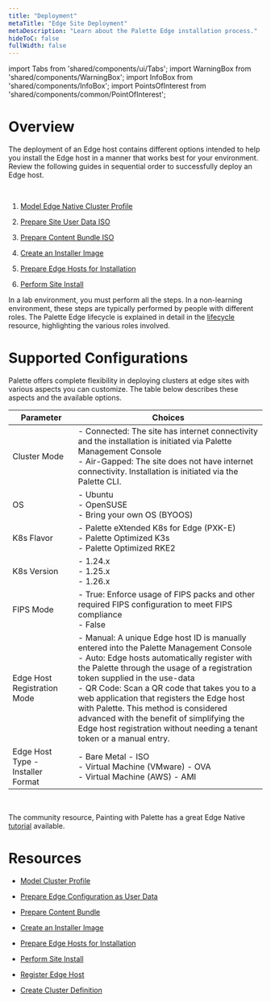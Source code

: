 ```yaml
---
title: "Deployment"
metaTitle: "Edge Site Deployment"
metaDescription: "Learn about the Palette Edge installation process."
hideToC: false
fullWidth: false
---
```


import Tabs from 'shared/components/ui/Tabs';
import WarningBox from 'shared/components/WarningBox';
import InfoBox from 'shared/components/InfoBox';
import PointsOfInterest from 'shared/components/common/PointOfInterest';

# Overview

The deployment of an Edge host contains different options intended to help you install the Edge host in a manner that works best for your environment. Review the following guides in sequential order to successfully deploy an Edge host.

<br />

1. [Model Edge Native Cluster Profile](/clusters/edge/site-deployment/model-profile)

2. [Prepare Site User Data ISO](/clusters/edge/site-deployment/prepare-edge-configuration)

3. [Prepare Content Bundle ISO](/clusters/edge/site-deployment/prepare-content-bundle)

4. [Create an Installer Image](/clusters/edge/site-deployment/installer)

5. [Prepare Edge Hosts for Installation](/clusters/edge/site-deployment/stage)

6. [Perform Site Install](/clusters/edge/site-deployment/site-installation)

<InfoBox>

In a lab environment, you must perform all the steps. In a non-learning environment, these steps are typically performed by people with different roles. The Palette Edge lifecycle is explained in detail in the [lifecycle](/clusters/edge/edge-native-lifecycle) resource, highlighting the various roles involved.

</InfoBox>

# Supported Configurations

Palette offers complete flexibility in deploying clusters at edge sites with various aspects you can customize. The table below describes these aspects and the available options.

| **Parameter**  | **Choices** |
|-|-|
| Cluster Mode |  - Connected: The site has internet connectivity and the installation is initiated via Palette Management Console<br/> - Air-Gapped: The site does not have internet connectivity. Installation is initiated via the Palette CLI.|
| OS | - Ubuntu<br/>- OpenSUSE<br/>- Bring your own OS (BYOOS) |
| K8s Flavor | - Palette eXtended K8s for Edge (PXK-E)<br/>- Palette Optimized K3s<br/>- Palette Optimized RKE2 |
| K8s Version |- 1.24.x<br/>- 1.25.x<br/>- 1.26.x |
| FIPS Mode |- True: Enforce usage of FIPS packs and other required FIPS configuration to meet FIPS compliance<br/>- False |
| Edge Host Registration Mode | - Manual: A unique Edge host ID is manually entered into the Palette Management Console <br/> - Auto: Edge hosts automatically register with the Palette through the usage of a registration token supplied in the use-data<br/>- QR Code: Scan a QR code that takes you to a web application that registers the Edge host with Palette. This method is considered advanced with the benefit of simplifying the Edge host registration without needing a tenant token or a manual entry. |
| Edge Host Type - Installer Format | - Bare Metal - ISO<br/>- Virtual Machine (VMware) - OVA<br/>- Virtual Machine (AWS) - AMI |

<br />

<InfoBox>

The community resource, Painting with Palette has a great Edge Native [tutorial](https://www.paintingwithpalette.com/tutorials/basic/edge_native/) available.

</InfoBox>

# Resources

- [Model Cluster Profile](/clusters/edge/site-deployment/model-profile)

- [Prepare Edge Configuration as User Data](/clusters/edge/site-deployment/prepare-edge-configuration)

- [Prepare Content Bundle](/clusters/edge/site-deployment/prepare-content-bundle)

- [Create an Installer Image](/clusters/edge/site-deployment/installer)

- [Prepare Edge Hosts for Installation](/clusters/edge/site-deployment/stage)

- [Perform Site Install](/clusters/edge/site-deployment/site-installation)

- [Register Edge Host](/clusters/edge/site-deployment/edge-host-registration)

- [Create Cluster Definition](/clusters/edge/site-deployment/cluster-deployment)
